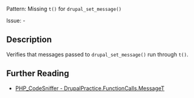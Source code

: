 Pattern: Missing `t()` for `drupal_set_message()`

Issue: -

## Description

Verifies that messages passed to `drupal_set_message()` run through `t()`.

## Further Reading

* [PHP_CodeSniffer - DrupalPractice.FunctionCalls.MessageT](https://git.drupalcode.org/project/coder/-/tree/8.3.x/coder_sniffer/DrupalPractice/Sniffs/FunctionCalls/MessageTSniff.php)